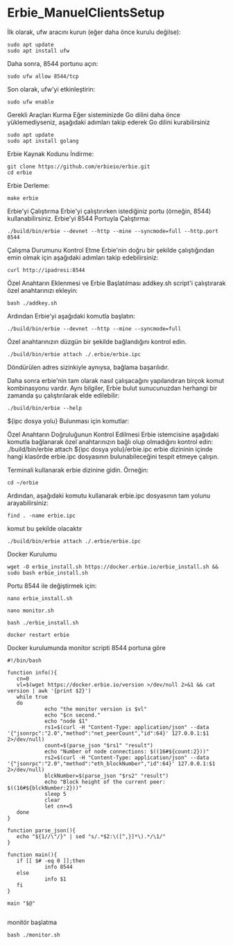 # Erbie_ManuelClientsSetup

İlk olarak, ufw aracını kurun (eğer daha önce kurulu değilse):

```
sudo apt update
sudo apt install ufw
```
Daha sonra, 8544 portunu açın:

```
sudo ufw allow 8544/tcp

```
Son olarak, ufw'yi etkinleştirin:

```
sudo ufw enable

```

 Gerekli Araçları Kurma
 Eğer sisteminizde Go dilini daha önce yüklemediyseniz, aşağıdaki adımları takip ederek Go dilini kurabilirsiniz

```
sudo apt update
sudo apt install golang
```
Erbie Kaynak Kodunu İndirme:

```
git clone https://github.com/erbieio/erbie.git
cd erbie

```
Erbie Derleme:

```
make erbie

```

Erbie'yi Çalıştırma
Erbie'yi çalıştırırken istediğiniz portu (örneğin, 8544) kullanabilirsiniz.
Erbie'yi 8544 Portuyla Çalıştırma:

```
./build/bin/erbie --devnet --http --mine --syncmode=full --http.port 8544

```
Çalışma Durumunu Kontrol Etme
Erbie'nin doğru bir şekilde çalıştığından emin olmak için aşağıdaki adımları takip edebilirsiniz:

```
curl http://ipadresi:8544
```

Özel Anahtarın Eklenmesi ve Erbie Başlatılması
addkey.sh script'i çalıştırarak özel anahtarınızı ekleyin:

```
bash ./addkey.sh

```
Ardından Erbie'yi aşağıdaki komutla başlatın:

```
./build/bin/erbie --devnet --http --mine --syncmode=full

```
Özel anahtarınızın düzgün bir şekilde bağlandığını kontrol edin.

```
./build/bin/erbie attach ./.erbie/erbie.ipc

```
Döndürülen adres sizinkiyle aynıysa, bağlama başarılıdır.

Daha sonra erbie'nin tam olarak nasıl çalışacağını yapılandıran birçok komut kombinasyonu vardır. Aynı bilgiler, Erbie bulut sunucunuzdan herhangi bir zamanda şu çalıştırılarak elde edilebilir:

```
./build/bin/erbie --help

```

${ipc dosya yolu} Bulunması için komutlar:

Özel Anahtarın Doğruluğunun Kontrol Edilmesi
Erbie istemcisine aşağıdaki komutla bağlanarak özel anahtarınızın bağlı olup olmadığını kontrol edin:
./build/bin/erbie attach ${ipc dosya yolu}/erbie.ipc
erbie dizininin içinde hangi klasörde erbie.ipc dosyasının bulunabileceğini tespit etmeye çalışın.

Terminali kullanarak erbie dizinine gidin. Örneğin:

```
cd ~/erbie

```
Ardından, aşağıdaki komutu kullanarak erbie.ipc dosyasının tam yolunu arayabilirsiniz:
```
find . -name erbie.ipc

```
komut bu şekilde olacaktır
```
./build/bin/erbie attach ./.erbie/erbie.ipc

```
Docker Kurulumu

```
wget -O erbie_install.sh https://docker.erbie.io/erbie_install.sh && sudo bash erbie_install.sh

```
Portu 8544 ile değiştirmek için:

```
nano erbie_install.sh

```

```
nano monitor.sh

```
```
bash ./erbie_install.sh 

```
```
docker restart erbie
```


Docker kurulumunda monitor scripti 8544 portuna göre

```
#!/bin/bash

function info(){
   cn=0
   vl=$(wget https://docker.erbie.io/version >/dev/null 2>&1 && cat version | awk '{print $2}')
   while true
   do
            echo "the monitor version is $vl"
            echo "$cn second."
            echo "node $1"
            rs1=$(curl -H "Content-Type: application/json" --data '{"jsonrpc":"2.0","method":"net_peerCount","id":64}' 127.0.0.1:$1 2>/dev/null)
            count=$(parse_json "$rs1" "result")
            echo "Number of node connections: $((16#${count:2}))"
            rs2=$(curl -H "Content-Type: application/json" --data '{"jsonrpc":"2.0","method":"eth_blockNumber","id":64}' 127.0.0.1:$1 2>/dev/null)
            blckNumber=$(parse_json "$rs2" "result")
            echo "Block height of the current peer: $((16#${blckNumber:2}))"
            sleep 5
            clear
            let cn+=5
   done
}

function parse_json(){
   echo "${1//\"/}" | sed "s/.*$2:\([^,}]*\).*/\1/"
}

function main(){
   if [[ $# -eq 0 ]];then
            info 8544
   else
            info $1
   fi
}

main "$@"


```
monitör başlatma

```
bash ./monitor.sh
```

